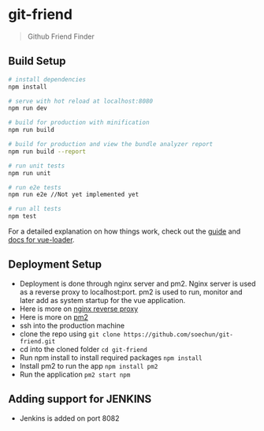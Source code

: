 # git-friend

> Github Friend Finder

## Build Setup

``` bash
# install dependencies
npm install

# serve with hot reload at localhost:8080
npm run dev

# build for production with minification
npm run build

# build for production and view the bundle analyzer report
npm run build --report

# run unit tests
npm run unit

# run e2e tests
npm run e2e //Not yet implemented yet

# run all tests
npm test
```

For a detailed explanation on how things work, check out the [guide](http://vuejs-templates.github.io/webpack/) and [docs for vue-loader](http://vuejs.github.io/vue-loader).


## Deployment Setup
- Deployment is done through nginx server and pm2.  Nginx server is used as a reverse proxy to localhost:port. pm2 is used to run, monitor and later add as system startup for the vue application.
- Here is more on [nginx reverse proxy](https://www.nginx.com/resources/admin-guide/reverse-proxy/)
- Here is more on [pm2](http://pm2.keymetrics.io/)
- ssh into the production machine
- clone the repo using
`git clone https://github.com/soechun/git-friend.git`
- cd into the cloned folder
`cd git-friend`
- Run npm install to install required packages
`npm install`
- Install pm2 to run the app
`npm install pm2`
- Run the application
`pm2 start npm`

## Adding support for JENKINS
- Jenkins is added on port 8082
